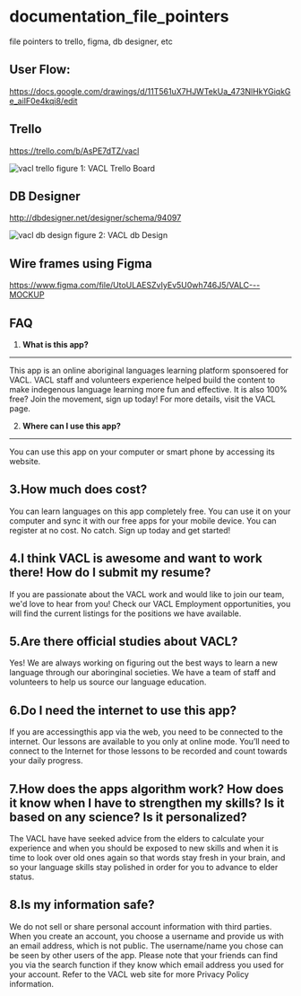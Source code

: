 # documentation_file_pointers
file pointers to trello, figma, db designer, etc

## User Flow:
https://docs.google.com/drawings/d/11T561uX7HJWTekUa_473NlHkYGiqkGe_aiIF0e4kqi8/edit 

## Trello
https://trello.com/b/AsPE7dTZ/vacl

![vacl trello](https://user-images.githubusercontent.com/25757504/27675668-36683ea8-5cee-11e7-83c3-487ee4932c9a.jpg)
figure 1: VACL Trello Board

## DB Designer
http://dbdesigner.net/designer/schema/94097 

![vacl db design](https://user-images.githubusercontent.com/25757504/27675098-eeb11802-5ceb-11e7-9731-f0e584ff226c.jpg)
figure 2: VACL db Design

## Wire frames using Figma
https://www.figma.com/file/UtoULAESZvIyEv5U0wh746J5/VALC---MOCKUP 

## FAQ
1. **What is this app?**
---
This app is an online aboriginal languages learning platform sponsoered for VACL. VACL staff and volunteers experience helped build the content to make indegenous language learning more fun and effective. It is also 100% free? Join the movement, sign up today!
For more details, visit the VACL page.

2. **Where can I use this app?**
---
You can use this app on your computer or smart phone by accessing its website.

3.**How much does cost?**
---
You can learn languages on this app completely free. You can use it on your computer and sync it with our free apps for your mobile device. You can register at no cost. No catch. Sign up today and get started! 

4.**I think VACL is awesome and want to work there! How do I submit my resume?**
---
If you are passionate about the VACL work and would like to join our team, we'd love to hear from you! Check our VACL Employment opportunities, you will find the current listings for the positions we have available. 

5.**Are there official studies about VACL?**
---
Yes! We are always working on figuring out the best ways to learn a new language through our aboringinal societies. We have a team of staff and volunteers to help us source our language education. 

6.**Do I need the internet to use this app?**
---
If you are accessingthis app via the web, you need to be connected to the internet. 
Our lessons are available to you only at online mode. You’ll need to connect to the Internet for those lessons to be recorded and count towards your daily progress.

7.**How does the apps algorithm work? How does it know when I have to strengthen my skills? Is it based on any science? Is it personalized?** 
---
The VACL have have seeked advice from the elders to calculate your experience and when you should be exposed to new skills and when it is time to look over old ones again so that words stay fresh in your brain, and so your language skills stay polished in order for you to advance to elder status.

8.**Is my information safe?**
---
We do not sell or share personal account information with third parties. 
When you create an account, you choose a username and provide us with an email address, which is not public. The username/name you chose can be seen by other users of the app. Please note that your friends can find you via the search function if they know which email address you used for your account. Refer to the VACL web site for more Privacy Policy information.
